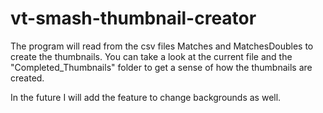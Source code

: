 # vt-smash-thumbnail-creator

The program will read from the csv files Matches and MatchesDoubles to create the thumbnails.
You can take a look at the current file and the "Completed_Thumbnails" folder to get a sense of how
the thumbnails are created.

In the future I will add the feature to change backgrounds as well.